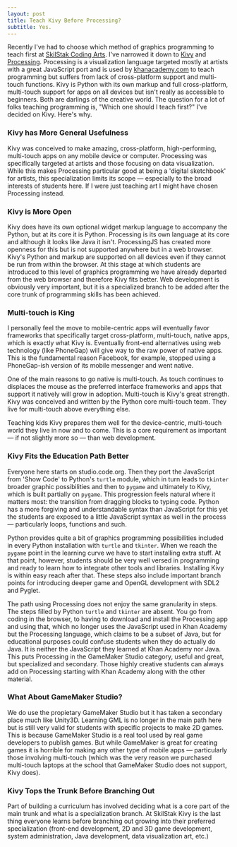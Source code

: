```yaml
---
layout: post
title: Teach Kivy Before Processing?
subtitle: Yes.
---
```


Recently I've had to choose which method of graphics programming to
teach first at [SkilStak Coding Arts](http://skilstak.com). I've
narrowed it down to [Kivy](http://kivy.org) and
[Processing](http://processing.org). Processing is a visualization
language targeted mostly at artists with a great JavaScript port and
is used by [khanacademy.com](http://khanacademy.com) to teach programming
but suffers from lack of cross-platform support and multi-touch
functions. Kivy is Python with its own markup and full cross-platform,
multi-touch support for apps on all devices but isn't really as accessible
to beginners. Both are darlings of the creative world. The question
for a lot of folks teaching programming is, "Which one should I teach
first?" I've decided on Kivy. Here's why.

### Kivy has More General Usefulness

Kivy was conceived to make amazing, cross-platform, high-performing,
multi-touch apps on any mobile device or computer.  Processing
was specifically targeted at artists and those focusing on data
visualization. While this makes Processing particular good at being a
'digital sketchbook' for artists, this specialization limits its scope
&mdash; especially to the broad interests of students here. If I were
just teaching art I might have chosen Processing instead.

### Kivy is More Open

Kivy does have its own optional widget markup language to accompany the
Python, but at its core it is Python. Processing is its own language at
its core and although it looks like Java it isn't.  ProcessingJS has
created more openness for this but is not supported anywhere but in a
web browser. Kivy's Python and markup are supported on all devices even
if they cannot be run from within the browser. At this stage at which
students are introduced to this level of graphics programming we have
already departed from the web browser and therefore Kivy fits better.
Web development is obviously very important, but it is a specialized
branch to be added after the core trunk of programming skills has been
achieved.

### Multi-touch is King

I personally feel the move to mobile-centric apps will eventually favor
frameworks that specifically target cross-platform, multi-touch, native
apps, which is exactly what Kivy is. Eventually front-end alternatives
using web technology (like PhoneGap) will give way to the raw power of
native apps. This is the fundamental reason Facebook, for example, stopped
using a PhoneGap-ish version of its mobile messenger and went native.

One of the main reasons to go native is multi-touch. As touch continues to
displaces the mouse as the preferred interface frameworks and apps that
support it natively will grow in adoption. Multi-touch is Kivy's great
strength. Kivy was conceived and written by the Python core multi-touch
team. They live for multi-touch above everything else.

Teaching kids Kivy prepares them well for the device-centric, multi-touch
world they live in now and to come. This is a core requirement as
important &mdash; if not slightly more so &mdash; than web development.

### Kivy Fits the Education Path Better

Everyone here starts on studio.code.org. Then they port the JavaScript
from 'Show Code' to Python's `turtle` module, which in turn leads to
`tkinter` broader graphic possibilities and then to `pygame` and
ultimately to Kivy, which is built partially on `pygame`. This
progression feels natural where it matters most: the transition from
dragging blocks to typing code. Python has a more forgiving and
understandable syntax than JavaScript for this yet the students are
exposed to a little JavaScript syntax as well in the process &mdash;
particularly loops, functions and such.

Python provides quite a bit of graphics programming possibilities included
in every Python installation with `turtle` and `tkinter`. When we reach
the `pygame` point in the learning curve we have to start installing
extra stuff. At that point, however, students should be very well
versed in programming and ready to learn how to integrate other tools
and libraries. Installing Kivy is within easy reach after that. These
steps also include important branch points for introducing deeper game
and OpenGL development with SDL2 and Pyglet.

The path using Processing does not enjoy the same granularity in
steps. The steps filled by Python `turtle` and `tkinter` are absent. You
go from coding in the browser, to having to download and install the
Processing app and using that, which no longer uses the JavaScript used
in Khan Academy but the Processing language, which claims to be a subset
of Java, but for educational purposes could confuse students when they
do actually do Java. It is neither the JavaScript they learned at Khan
Academy nor Java. This puts Processing in the GameMaker Studio category,
useful and great, but specialized and secondary. Those highly creative
students can always add on Processing starting with Khan Academy along
with the other material.

### What About GameMaker Studio?

We do use the propietary GameMaker Studio but it has taken a secondary
place much like Unity3D. Learning GML is no longer in the main path here
but is still very valid for students with specific projects to make 2D
games. This is because GameMaker Studio is a real tool used by real game
developers to publish games. But while GameMaker is great for creating
games it is horrible for making any other type of mobile apps &mdash;
particularly those involving multi-touch (which was the very reason we
purchased multi-touch laptops at the school that GameMaker Studio does
not support, Kivy does).

### Kivy Tops the Trunk Before Branching Out

Part of building a curriculum has involved deciding what is a core part
of the main trunk and what is a specialization branch. At SkilStak Kivy
is the last thing everyone learns before branching out growing into
their preferred specialization (front-end development, 2D and 3D game
development, system administration, Java development, data visualization
art, etc.)
